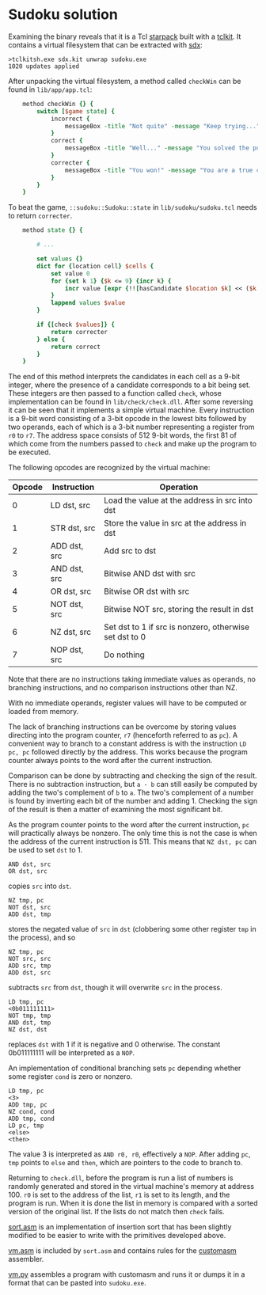 # Sudoku solution

Examining the binary reveals that it is a Tcl
[starpack](https://wiki.tcl-lang.org/page/Starpack) built with a
[tclkit](https://wiki.tcl-lang.org/page/Tclkit). It contains a virtual
filesystem that can be extracted with [sdx](https://wiki.tcl-lang.org/page/sdx):

```
>tclkitsh.exe sdx.kit unwrap sudoku.exe
1020 updates applied
```

After unpacking the virtual filesystem, a method called `checkWin` can be found
in `lib/app/app.tcl`:

```tcl
    method checkWin {} {
        switch [$game state] {
            incorrect {
                messageBox -title "Not quite" -message "Keep trying..." -icon error
            }
            correct {
                messageBox -title "Well..." -message "You solved the puzzle but didn't beat the game..." -icon question
            }
            correcter {
                messageBox -title "You won!" -message "You are a true champion."
            }
        }
    }
```


To beat the game, `::sudoku::Sudoku::state` in `lib/sudoku/sudoku.tcl` needs to
return `correcter`.

```tcl
    method state {} {

        # ...

        set values {}
        dict for {location cell} $cells {
            set value 0
            for {set k 1} {$k <= 9} {incr k} {
                incr value [expr {!![hasCandidate $location $k] << ($k - 1)}]
            }
            lappend values $value
        }

        if {[check $values]} {
            return correcter
        } else {
            return correct
        }
    }
```

The end of this method interprets the candidates in each cell as a 9-bit
integer, where the presence of a candidate corresponds to a bit being set. These
integers are then passed to a function called `check`, whose implementation can
be found in `lib/check/check.dll`. After some reversing it can be seen that it
implements a simple virtual machine. Every instruction is a 9-bit word
consisting of a 3-bit opcode in the lowest bits followed by two operands, each
of which is a 3-bit number representing a register from `r0` to `r7`. The
address space consists of 512 9-bit words, the first 81 of which come from the
numbers passed to `check` and make up the program to be executed.

The following opcodes are recognized by the virtual machine:

| Opcode | Instruction  | Operation                                              |
| ------ | ------------ | ------------------------------------------------------ |
| 0      | LD  dst, src | Load the value at the address in src into dst          |
| 1      | STR dst, src | Store the value in src at the address in dst           |
| 2      | ADD dst, src | Add src to dst                                         |
| 3      | AND dst, src | Bitwise AND dst with src                               |
| 4      | OR  dst, src | Bitwise OR dst with src                                |
| 5      | NOT dst, src | Bitwise NOT src, storing the result in dst             |
| 6      | NZ  dst, src | Set dst to 1 if src is nonzero, otherwise set dst to 0 |
| 7      | NOP dst, src | Do nothing                                             |

Note that there are no instructions taking immediate values as operands, no
branching instructions, and no comparison instructions other than NZ.

With no immediate operands, register values will have to be computed or loaded
from memory.

The lack of branching instructions can be overcome by storing values directing
into the program counter, `r7` (henceforth referred to as `pc`). A convenient
way to branch to a constant address is with the instruction `LD pc, pc` followed
directly by the address. This works because the program counter always points to
the word after the current instruction.

Comparison can be done by subtracting and checking the sign of the result. There
is no subtraction instruction, but `a - b` can still easily be computed by
adding the two's complement of `b` to `a`. The two's complement of a number is
found by inverting each bit of the number and adding 1. Checking the sign of the
result is then a matter of examining the most significant bit.

As the program counter points to the word after the current instruction, `pc`
will practically always be nonzero. The only time this is not the case is when
the address of the current instruction is 511. This means that `NZ dst, pc` can
be used to set `dst` to 1.

```
AND dst, src
OR dst, src
```

copies `src` into `dst`.

```
NZ tmp, pc
NOT dst, src
ADD dst, tmp
```

stores the negated value of `src` in `dst` (clobbering some other register `tmp`
in the process), and so

```
NZ tmp, pc
NOT src, src
ADD src, tmp
ADD dst, src
```

subtracts `src` from `dst`, though it will overwrite `src` in the process.

```
LD tmp, pc
<0b011111111>
NOT tmp, tmp
AND dst, tmp
NZ dst, dst
```

replaces `dst` with 1 if it is negative and 0 otherwise. The constant
0b011111111 will be interpreted as a `NOP`.

An implementation of conditional branching sets `pc` depending whether some
register `cond` is zero or nonzero.

```
LD tmp, pc
<3>
ADD tmp, pc
NZ cond, cond
ADD tmp, cond
LD pc, tmp
<else>
<then>
```

The value 3 is interpreted as `AND r0, r0`, effectively a `NOP`. After adding
`pc`, `tmp` points to `else` and `then`, which are pointers to the code to
branch to.

Returning to `check.dll`, before the program is run a list of numbers is
randomly generated and stored in the virtual machine's memory at address 100.
`r0` is set to the address of the list, `r1` is set to its length, and the
program is run. When it is done the list in memory is compared with a sorted
version of the original list. If the lists do not match then `check` fails.

[sort.asm](sort.asm) is an implementation of insertion sort that has been
slightly modified to be easier to write with the primitives developed above.

[vm.asm](vm.asm) is included by `sort.asm` and contains rules for the
[customasm](https://github.com/hlorenzi/customasm) assembler.

[vm.py](vm.py) assembles a program with customasm and runs it or dumps it in
a format that can be pasted into `sudoku.exe`.
